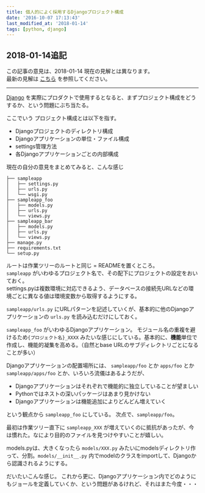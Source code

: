 ```yaml
---
title: 個人的によく採用するDjangoプロジェクト構成
date: '2016-10-07 17:13:43'
last_modified_at: '2018-01-14'
tags: [python, django]
---
```


## 2018-01-14追記
この記事の意見は、2018-01-14 現在の見解とは異なります。   
最新の見解は [こちら](../rethink-django-project-structure) を参照してください。

---

[Django](https://www.djangoproject.com/) を実際にプロダクトで使用するとなると、まずプロジェクト構成をどうするか、という問題にぶち当たる。

ここでいう プロジェクト構成とは以下を指す。

- Djangoプロジェクトのディレクトリ構成
- Djangoアプリケーションの単位・ファイル構成
- settings管理方法
- 各Djangoアプリケーションごとの内部構成

現在の自分の意見をまとめてみると、こんな感じ


```
├── sampleapp
│   ├── settings.py
│   ├── urls.py
│   └── wsgi.py
├── sampleapp_foo
│   ├── models.py
│   ├── urls.py
│   └── views.py
├── sampleapp_bar
│   ├── models.py
│   ├── urls.py
│   └── views.py
├── manage.py
├── requirements.txt
└── setup.py

```

ルートは作業ツリーのルートと同じ = READMEを置くところ。   
`sampleapp` がいわゆるプロジェクト名で、その配下にプロジェクトの設定をおいておく。   
settings.pyは複数環境に対応できるよう、データベースの接続先URLなどの環境ごとに異なる値は環境変数から取得するようにする。

`sampleapp/urls.py` にURLパターンを記述していくが、基本的に他のDjangoアプリケーションの `urls.py` を読み込むだけにしておく。

`sampleapp_foo` がいわゆるDjangoアプリケーション。
モジュール名の重複を避けるため`{プロジェクト名}_XXXX` みたいな感じにしている。基本的に、**機能**単位で作成し、機能的凝集を高める。（自然とbase URLのサブディレクトリごとになることが多い）

Djangoアプリケーションの配置場所には、
`sampleapp/foo` とか `apps/foo` とか `sampleapp/apps/foo` とか、いろいろ流儀はあるようだが、

- Djangoアプリケーションはそれぞれで機能的に独立していることが望ましい
- Pythonではネストの深いパッケージはあまり見かけない
- Djangoアプリケーションは機能追加によりどんどん増えていく

という観点から `sampleapp_foo` にしている。
次点で、`sampleapp/foo`。

最初は作業ツリー直下に `sampleapp_XXX` が増えていくのに抵抗があったが、今は慣れた。なにより目的のファイルを見つけやすいことが嬉しい。

models.pyは、大きくなったら `models/XXX.py` みたいにmodelsディレクトリ作って、分割。`models/__init__.py` 内でmodelのクラスをimportして、Djangoから認識されるようにする。

だいたいこんな感じ。
これから更に、Djangoアプリケーション内でどのようにもジョールを定義していくか、という問題があるけれど、それはまた今度・・・
